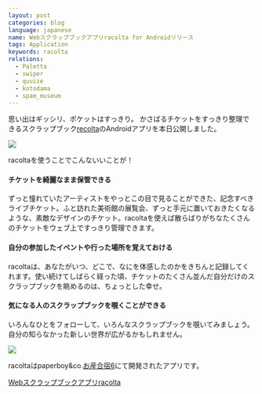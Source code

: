 ```yaml
---
layout: post
categories: blog
language: japanese
name: Webスクラップブックアプリracolta for Androidリリース
tags: Application
keywords: racolta
relations:
  - Paletta
  - swiper
  - quuize
  - kotodama
  - spam_museum
---
```


思い出はギッシリ、ポケットはすっきり。
かさばるチケットをすっきり整理できるスクラップブック[recolta](http://www.racolta.com/)のAndroidアプリを本日公開しました。

<img src="https://dl.dropboxusercontent.com/u/12208857/img/racolta_slide2.png" class="image-center">

racoltaを使うことでこんないいことが！

#### チケットを綺麗なまま保管できる

ずっと憧れていたアーティストをやっとこの目で見ることができた、記念すべきライブチケット。ふと訪れた美術館の展覧会、ずっと手元に置いておきたくなるような、素敵なデザインのチケット。racoltaを使えば散らばりがちなたくさんのチケットをウェブ上ですっきり管理できます。

#### 自分の参加したイベントや行った場所を覚えておける

racoltaは、あなたがいつ、どこで、なにを体感したのかをきちんと記録してくれます。使い続けてしばらく経った頃、チケットのたくさん並んだ自分だけのスクラップブックを眺めるのは、ちょっとした幸せ。

#### 気になる人のスクラップブックを覗くことができる

いろんなひとをフォローして、いろんなスクラップブックを覗いてみましょう。自分の知らなかった新しい世界が広がるかもしれません。

<img src="https://dl.dropboxusercontent.com/u/12208857/img/racolta_ss.png" class="image-center">

racoltaはpaperboy&co.[お産合宿6](http://www.paperboy.co.jp/next/osan6/)にて開発されたアプリです。

[Webスクラップブックアプリracolta](http://www.racolta.com/)
